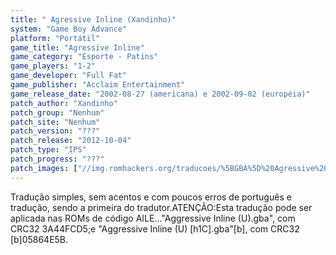 ```yaml
---
title: " Agressive Inline (Xandinho)"
system: "Game Boy Advance"
platform: "Portátil"
game_title: "Agressive Inline"
game_category: "Esporte - Patins"
game_players: "1-2"
game_developer: "Full Fat"
game_publisher: "Acclaim Entertainment"
game_release_date: "2002-08-27 (americana) e 2002-09-02 (européia)"
patch_author: "Xandinho"
patch_group: "Nenhum"
patch_site: "Nenhum"
patch_version: "???"
patch_release: "2012-10-04"
patch_type: "IPS"
patch_progress: "???"
patch_images: ["//img.romhackers.org/traducoes/%5BGBA%5D%20Agressive%20Inline%20-%20Xandinho%20-%201.png","//img.romhackers.org/traducoes/%5BGBA%5D%20Agressive%20Inline%20-%20Xandinho%20-%202.png","//img.romhackers.org/traducoes/%5BGBA%5D%20Agressive%20Inline%20-%20Xandinho%20-%203.png"]
---
```

Tradução simples, sem acentos e com poucos erros de português e tradução, sendo a primeira do tradutor.ATENÇÃO:Esta tradução pode ser aplicada nas ROMs de código AILE..."Aggressive Inline (U).gba", com CRC32 3A44FCD5;e "Aggressive Inline (U) [h1C].gba"[b], com CRC32 [b]05864E5B.